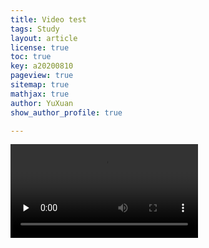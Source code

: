 ```yaml
---
title: Video test
tags: Study 
layout: article
license: true
toc: true
key: a20200810
pageview: true
sitemap: true
mathjax: true
author: YuXuan
show_author_profile: true

---
```

<video id="video" controls="" preload="none">
    <source id="mp4" src="G:\GitHub\yxli8023.github.io\assets\video\Something just like this.mp4" type="video/mp4">
</video>